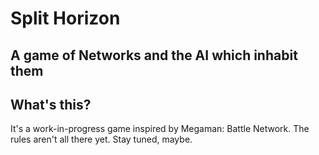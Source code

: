 # Split Horizon
A game of Networks and the AI which inhabit them
---
## What's this?
It's a work-in-progress game inspired by Megaman: Battle Network. The rules aren't all there yet. Stay tuned, maybe.
